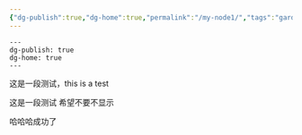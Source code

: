 ```yaml
---
{"dg-publish":true,"dg-home":true,"permalink":"/my-node1/","tags":"gardenEntry","dgPassFrontmatter":true}
---
```






```
---
dg-publish: true
dg-home: true
---
```

这是一段测试，this is a test

这是一段测试 希望不要不显示

哈哈哈成功了